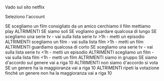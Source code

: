 Vado sul sito netflix

Seleziono l'account

SE scegliamo un film consigliato da un amico
    cerchiamo il film
    mettiamo play
ALTRIMENTI
    SE siamo soli
        SE vogliamo guardare qualcosa di lungo
            SE scegliamo una serie tv
                - vai sulla lista serie tv >1h
                - metti un episodio
            ALTRIMENTI scegliamo un film
                - vai sulla lista film >1h
                - metti un film
        ALTRIMENTI
        guardiamo qualcosa di corto
            SE scegliamo una serie tv
                - vai sulla lista serie tv <1h
                - metti un episodio
            ALTRIMENTI scegliamo un film
                - vai sulla lista film <1h
                - metti un film
    ALTRIMENTI siamo in gruppo
        SE siamo d'accordo sul genere
            vai a riga 10
        ALTRIMENTI non siamo d'accordo
            si vota
            SE un genere ha la maggioranza
              vai a riga 10
            ALTRIMENTI
                ripeti la votazione finché un genere non ha la maggioranza
                vai a riga 10

